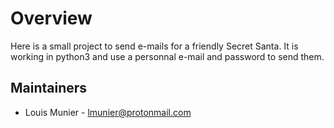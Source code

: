 # Overview

Here is a small project to send e-mails for a friendly Secret Santa. It is working in python3 and use a personnal e-mail and password to send them.

## Maintainers

- Louis Munier - <lmunier@protonmail.com>
